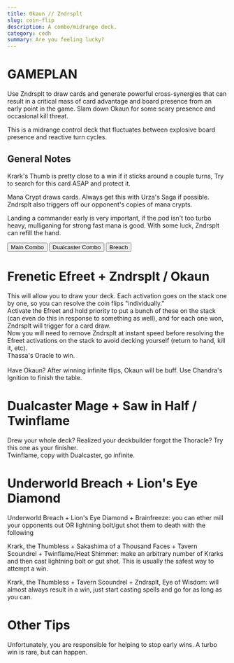 ```yaml
---
title: Okaun // Zndrsplt
slug: coin-flip
description: A combo/midrange deck.
category: cedh
summary: Are you feeling lucky?
---
```


<h1 class="text-2xl text-violet-400"> GAMEPLAN </h1>

Use Zndrsplt to draw cards and generate powerful cross-synergies that can result in a critical mass of card advantage and board presence from an early point in the game. Slam down Okaun for some scary presence and occasional kill threat.

This is a midrange control deck that fluctuates between explosive board presence and reactive turn cycles. 
<h2 class="mt-2 text-xl text-purple-400"> General Notes </h2>
<p>
    Krark's Thumb is pretty close to a win if it sticks around a couple turns, Try to search for this card ASAP and protect it.
</p>
<p class="mt-1">
    Mana Crypt draws cards. Always get this with Urza's Saga if possible. Zndrsplt also triggers off our opponent's copies of mana crypts.
</p>
<p class="mt-1">
    Landing a commander early is very important, if the pod isn't too turbo heavy, mulliganing for strong fast mana is good. With some luck, Zndrsplt can refill the hand.
</p>

<div class="tab overflow-hidden my-2">
  <button class="tablinks border border-black p-1" onclick="openTab(event, 'Combo')">Main Combo</button>
  <button class="tablinks border border-black p-1" onclick="openTab(event, 'Dualcaster')">Dualcaster Combo</button>
  <button class="tablinks border border-black p-1" onclick="openTab(event, 'Breach')">Breach</button>
</div>

<div id="Combo" class="tabcontent border border-solid border-stone-600 p-4">
    <h1 class="text-xl text-purple-400 mb-2"> Frenetic Efreet + Zndrsplt / Okaun</h1>
    <div>
        This will allow you to draw your deck. Each activation goes on the stack one by one, so you can resolve the coin flips "individually."
        <br/>
        Activate the Efreet and hold priority to put a bunch of these on the stack (can even do this in response to something as well), and for each one won, Zndrsplt will trigger for a card draw.
        <br/>
        Now you will need to remove Zndrsplt at instant speed before resolving the Efreet activations on the stack to avoid decking yourself (return to hand, kill it, etc).
        <br/>
        Thassa's Oracle to win.
        <br/>
        <br/>
        Have Okaun? After winning infinite flips, Okaun will be buff. Use Chandra's Ignition to finish the table.
    </div>
</div>

<div id="Dualcaster" class="tabcontent hidden border border-solid border-stone-600 p-4">
    <h1 class="text-xl text-purple-400"> Dualcaster Mage + Saw in Half / Twinflame </h1>
    <div>
        Drew your whole deck? Realized your deckbuilder forgot the Thoracle? Try this one as your finisher.
    </div>
    <div>
        Twinflame, copy with Dualcaster, go infinite.
    </div>
</div>

<div id="Breach" class="tabcontent hidden border border-solid border-stone-600 p-4">
  <h1 class="text-2xl text-purple-400 mb-2"> Underworld Breach + Lion's Eye Diamond </h1>
  <p>
    Underworld Breach + Lion's Eye Diamond + Brainfreeze: you can ether mill your opponents out OR lightning bolt/gut shot them to death with the following
  </p>
  <p>
    Krark, the Thumbless + Sakashima of a Thousand Faces + Tavern Scoundrel + Twinflame/Heat Shimmer: make an arbitrary number of Krarks and then cast lightning bolt or gut shot. This is usually the safest way to attempt a win.
  </p>
  <p>
    Krark, the Thumbless + Tavern Scoundrel + Zndrsplt, Eye of Wisdom: will almost always result in a win, just start casting spells and go for as long as you can.
  </p>
</div>

<p class="mt-2">
    <h1 class=" text-purple-400"> Other Tips </h1>
    <span>
     Unfortunately, you are responsible for helping to stop early wins. A turbo win is rare, but can happen. 
    </span>
</p>

<script type="text/javascript">     
    function openTab(evt, tabName) {

    let i, tabcontent, tablinks;

    tabcontent = document.getElementsByClassName("tabcontent");
    for (i = 0; i < tabcontent.length; i++) {
        tabcontent[i].style.display = "none";
    }

    tablinks = document.getElementsByClassName("tablinks");
    for (i = 0; i < tablinks.length; i++) {
        tablinks[i].className = tablinks[i].className.replace(" active", "");
    }

    document.getElementById(tabName).style.display = "block";
    evt.currentTarget.className += " active";
    }
</script>